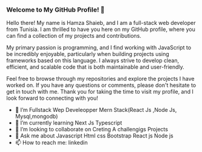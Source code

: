 ### Welcome to My GitHub Profile! 👋

Hello there! My name is Hamza Shaieb, and I am a full-stack web developer from Tunisia. I am thrilled to have you here on my GitHub profile, where you can find a collection of my projects and contributions.

My primary passion is programming, and I find working with JavaScript to be incredibly enjoyable, particularly when building projects using frameworks based on this language. I always strive to develop clean, efficient, and scalable code that is both maintainable and user-friendly.

Feel free to browse through my repositories and explore the projects I have worked on. If you have any questions or comments, please don't hesitate to get in touch with me. Thank you for taking the time to visit my profile, and I look forward to connecting with you!


- 🔭 I’m Fullstack Wep Develeopper Mern Stack(React Js ,Node Js, Mysql,mongodb)
- 🌱 I’m currently learning Next Js Typescript
- 👯 I’m looking to collaborate on Creting A challengigs Projects
- 💬 Ask me about Javascript Html css Bootstrap React js Node js  
- 📫 How to reach me: 
linkedin
